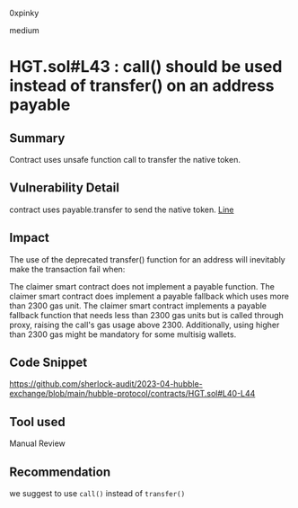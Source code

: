 0xpinky

medium

# HGT.sol#L43 : call() should be used instead of transfer() on an address payable

## Summary

Contract uses unsafe function call to transfer the native token.

## Vulnerability Detail

contract uses payable.transfer to send the native token. [Line](https://github.com/sherlock-audit/2023-04-hubble-exchange/blob/main/hubble-protocol/contracts/HGT.sol#L43)

## Impact

The use of the deprecated transfer() function for an address will inevitably make the transaction fail when:

The claimer smart contract does not implement a payable function.
The claimer smart contract does implement a payable fallback which uses more than 2300 gas unit.
The claimer smart contract implements a payable fallback function that needs less than 2300 gas units but is called through proxy, raising the call's gas usage above 2300.
Additionally, using higher than 2300 gas might be mandatory for some multisig wallets.

## Code Snippet

https://github.com/sherlock-audit/2023-04-hubble-exchange/blob/main/hubble-protocol/contracts/HGT.sol#L40-L44

## Tool used

Manual Review

## Recommendation

we suggest to use `call()` instead of `transfer()`
